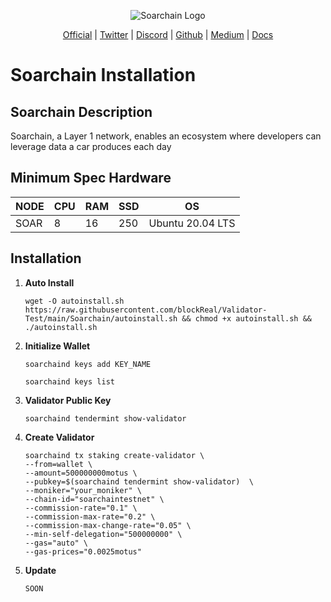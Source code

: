 <p align="center">
  <img src="https://pbs.twimg.com/profile_images/1681943775612993536/g2zgtZ53_400x400.jpg" alt="Soarchain Logo">
</p>

<p align="center">
  <a href="https://www.soarchain.com/=">Official</a> |
  <a href="https://twitter.com/soar_chain">Twitter</a> |
  <a href="https://discord.com/invite/r43PyGyCst">Discord</a> |
  <a href="https://github.com/soar-robotics">Github</a> |
  <a href="https://www.blog.soarchain.com">Medium</a> | 
  <a href="https://docs.soarchain.com/category/validator">Docs</a>
</p>


<p align="center">
  <h1>Soarchain Installation</h1>
</p>

## Soarchain Description
Soarchain, a Layer 1 network, enables an ecosystem where developers can leverage data a car produces each day

## Minimum Spec Hardware
NODE  | CPU     | RAM      | SSD     | OS     |
| ------------- | ------------- | ------------- | -------- | -------- |
| SOAR | 8          | 16         | 250  | Ubuntu 20.04 LTS  |

## Installation

1. **Auto Install**
	```
	wget -O autoinstall.sh  https://raw.githubusercontent.com/blockReal/Validator-Test/main/Soarchain/autoinstall.sh && chmod +x autoinstall.sh && ./autoinstall.sh
	```
2. **Initialize Wallet**
	```
	soarchaind keys add KEY_NAME
	```
	```
	soarchaind keys list
	```
3. **Validator Public Key**
	```
	soarchaind tendermint show-validator
	```
4. **Create Validator**
	```
	soarchaind tx staking create-validator \
	--from=wallet \
	--amount=500000000motus \
	--pubkey=$(soarchaind tendermint show-validator)  \
	--moniker="your_moniker" \
	--chain-id="soarchaintestnet" \
	--commission-rate="0.1" \
	--commission-max-rate="0.2" \
	--commission-max-change-rate="0.05" \
	--min-self-delegation="500000000" \
	--gas="auto" \
	--gas-prices="0.0025motus"
	```
5. **Update**
	```
	SOON
	```
